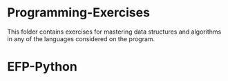 # Programming-Exercises
This folder contains exercises for mastering data structures and algorithms in any of the languages considered on the program.
# EFP-Python

